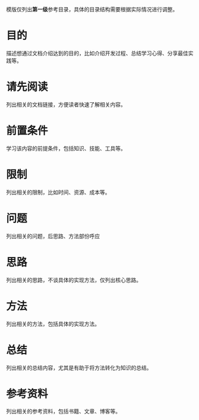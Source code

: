 模版仅列出<b>第一级</b>参考目录，具体的目录结构需要根据实际情况进行调整。
# 目的
描述想通过文档介绍达到的目的，比如介绍开发过程、总结学习心得、分享最佳实践等。

# 请先阅读
列出相关的文档链接，方便读者快速了解相关内容。

# 前置条件
学习该内容的前提条件，包括知识、技能、工具等。

# 限制
列出相关的限制，比如时间、资源、成本等。

# 问题
 列出相关的问题，后思路、方法部份呼应

# 思路
列出相关的思路，不谈具体的实现方法，仅列出核心思路。

# 方法
列出相关的方法，包括具体的实现方法。

# 总结
列出相关的总结内容，尤其是有助于将方法转化为知识的总结。

# 参考资料
列出相关的参考资料，包括书籍、文章、博客等。



